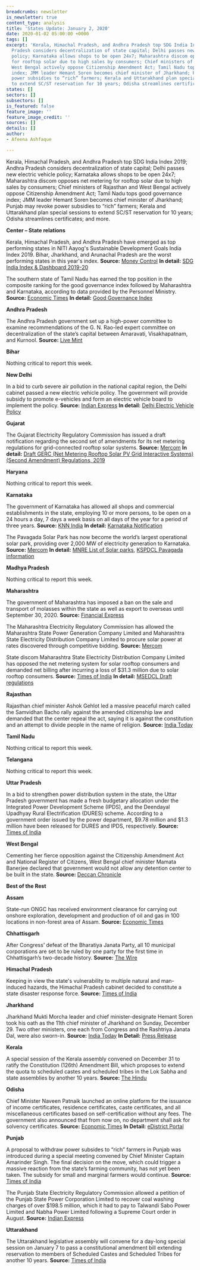 ```yaml
---
breadcrumbs: newsletter
is_newsletter: true
content_type: analysis
title: 'States Update: January 2, 2020'
date: 2020-01-02 05:00:00 +0000
tags: []
excerpt: 'Kerala, Himachal Pradesh, and Andhra Pradesh top SDG India Index 2019; Andhra
  Pradesh considers decentralization of state capital; Delhi passes new electric vehicle
  policy; Karnataka allows shops to be open 24x7; Maharashtra discom opposes net metering
  for rooftop solar due to high sales by consumers; Chief ministers of Rajasthan and
  West Bengal actively oppose Citizenship Amendment Act; Tamil Nadu tops good governance
  index; JMM leader Hemant Soren becomes chief minister of Jharkhand; Punjab may revoke
  power subsidies to “rich” farmers; Kerala and Uttarakhand plan special sessions
  to extend SC/ST reservation for 10 years; Odisha streamlines certificates; and more. '
states: []
sectors: []
subsectors: []
is_featured: false
feature_image: ''
feature_image_credit: ''
sources: []
details: []
author:
- Afeena Ashfaque

---
```

Kerala, Himachal Pradesh, and Andhra Pradesh top SDG India Index 2019; Andhra Pradesh considers decentralization of state capital; Delhi passes new electric vehicle policy; Karnataka allows shops to be open 24x7; Maharashtra discom opposes net metering for rooftop solar due to high sales by consumers; Chief ministers of Rajasthan and West Bengal actively oppose Citizenship Amendment Act; Tamil Nadu tops good governance index; JMM leader Hemant Soren becomes chief minister of Jharkhand; Punjab may revoke power subsidies to “rich” farmers; Kerala and Uttarakhand plan special sessions to extend SC/ST reservation for 10 years; Odisha streamlines certificates; and more.

**Center – State relations**

Kerala, Himachal Pradesh, and Andhra Pradesh have emerged as top performing states in NITI Aayog's Sustainable Development Goals India Index 2019. Bihar, Jharkhand, and Arunachal Pradesh are the worst performing states in this year's index. **Source:** [Money Control](https://www.moneycontrol.com/news/india/kerala-himachal-pradesh-andhra-pradesh-lead-performers-in-nitis-sdg-index-4771191.html) **In detail:** [SDG India Index & Dashboard 2019-20](https://niti.gov.in/sites/default/files/2019-12/SDG-India-Index-2.0_27-Dec.pdf)

The southern state of Tamil Nadu has earned the top position in the composite ranking for the good governance index followed by Maharashtra and Karnataka, according to data provided by the Personnel Ministry. **Source:** [Economic Times](https://economictimes.indiatimes.com/news/politics-and-nation/tamil-nadu-tops-good-governance-index-among-big-states-maharashtra-and-karnataka-get-second-third-slot/articleshow/72978601.cms) **In detail:** [Good Governance Index](http://164.100.117.97/WriteReadData/userfiles/GGI%20ppt_GGD_24.12.2019-Final.pptx)

**Andhra Pradesh**

The Andhra Pradesh government set up a high-power committee to examine recommendations of the G. N. Rao-led expert committee on decentralization of the state’s capital between Amaravati, Visakhapatnam, and Kurnool. **Source:** [Live Mint](https://www.livemint.com/news/india/andhra-forms-panel-to-look-into-suggestions-on-decentralization-of-state-capital-11577604896968.html)

**Bihar**

Nothing critical to report this week.

**New Delhi**

In a bid to curb severe air pollution in the national capital region, the Delhi cabinet passed a new electric vehicle policy. The government will provide subsidy to promote e-vehicles and form an electric vehicle board to implement the policy. **Source:** [Indian Express](https://indianexpress.com/article/cities/delhi/delhi-govt-passes-electric-vehicle-policy-to-tackle-air-pollution-5-lakh-evs-to-be-registered-in-5-years-6181542/) **In detail:** [Delhi Electric Vehicle Policy](http://transport.delhi.gov.in/sites/default/files/All-PDF/Electric%20Policy%202018.pdf)

**Gujarat**

The Gujarat Electricity Regulatory Commission has issued a draft notification regarding the second set of amendments for its net metering regulations for grid-connected rooftop solar systems. **Source:** [Mercom](https://mercomindia.com/gujarat-net-metering-rules-rooftop-solar/) **In detail:** [Draft GERC (Net Metering Rooftop Solar PV Grid Interactive Systems) (Second Amendment) Regulations, 2019](https://www.gercin.org/wp-content/uploads/2019/12/Draft-Notification_for-Net-Metering-Regulation_181219.final_.pdf)

**Haryana**

Nothing critical to report this week.

**Karnataka**

The government of Karnataka has allowed all shops and commercial establishments in the state, employing 10 or more persons, to be open on a 24 hours a day, 7 days a week basis on all days of the year for a period of three years. **Source:** [KNN India](https://knnindia.co.in/news/newsdetails/state/karnataka-govt-gives-nod-to-open-shops-24x7-for-3-years) **In detail:** [Karnataka Notification](https://www.rai.net.in/E-Mailers/Advocacy-update/24x7-store-opening-permission-Karnataka.pdf)

The Pavagada Solar Park has now become the world’s largest operational solar park, providing over 2,000 MW of electricity generation to Karnataka. **Source:** [Mercom](https://mercomindia.com/karnatakas-pavagada-solar-operational/) **In detail:** [MNRE List of Solar parks](https://mnre.gov.in/scheme-documents), [KSPDCL Pavagada information](http://kspdcl.in/Aboutus_kan.htm)

**Madhya Pradesh**

Nothing critical to report this week.

**Maharashtra**

The government of Maharashtra has imposed a ban on the sale and transport of molasses within the state as well as export to overseas until September 30, 2020. **Source:** [Financial Express](https://www.financialexpress.com/industry/maharashtra-bans-export-of-molasses/1806018/)

The Maharashtra Electricity Regulatory Commission has allowed the Maharashtra State Power Generation Company Limited and Maharashtra State Electricity Distribution Company Limited to procure solar power at rates discovered through competitive bidding. **Source:** [Mercom](https://mercomindia.com/maharashtra-approves-tariff-50-mw-solar-projects/)

State discom Maharashtra State Electricity Distribution Company Limited has opposed the net metering system for solar rooftop consumers and demanded net billing after incurring a loss of $31.3 million due to solar rooftop consumers. **Source:** [Times of India](https://timesofindia.indiatimes.com/city/nagpur/msedcl-claims-loss-due-to-solar-rooftop/articleshow/72971489.cms) **In detail:** [MSEDCL Draft regulations](https://www.mahadiscom.in/wp-content/uploads/2019/11/26.10.2019-Draft-MERC-Grid-Interactive-Rooftop-RE-Generating-Systems-Regulations-2019.pdf)

**Rajasthan**

Rajasthan chief minister Ashok Gehlot led a massive peaceful march called the Samvidhan Bacho rally against the amended citizenship law and demanded that the center repeal the act, saying it is against the constitution and an attempt to divide people in the name of religion. **Source:** [India Today](https://www.indiatoday.in/india/story/caa-nrc-protests-rajasthan-nearly-3-lakh-carry-out-peaceful-march-1630590-2019-12-22)

**Tamil Nadu**

Nothing critical to report this week.

**Telangana**

Nothing critical to report this week.

**Uttar Pradesh**

In a bid to strengthen power distribution system in the state, the Uttar Pradesh government has made a fresh budgetary allocation under the Integrated Power Development Scheme (IPDS), and the Deendayal Upadhyay Rural Electrification (DURES) scheme. According to a government order issued by the power department, $9.78 million and $1.3 million have been released for DURES and IPDS, respectively. **Source:** [Times of India](https://timesofindia.indiatimes.com/city/lucknow/more-funds-for-discoms-to-light-up-entire-uttar-pradesh/articleshowprint/73023760.cms)

**West Bengal**

Cementing her fierce opposition against the Citizenship Amendment Act and National Register of Citizens, West Bengal chief minister Mamata Banerjee declared that government would not allow any detention center to be built in the state. **Source:** [Deccan Chronicle](https://www.deccanchronicle.com/nation/politics/281219/mamata-banerjee-says-will-not-allow-detention-centre-in-west-bengal.html)

**Best of the Rest**

**Assam**

State-run ONGC has received environment clearance for carrying out onshore exploration, development and production of oil and gas in 100 locations in non-forest area of Assam. **Source:** [Economic Times](https://energy.economictimes.indiatimes.com/news/oil-and-gas/ongc-gets-green-nod-for-rs-3500-cr-project-in-assam/72981386)

**Chhattisgarh**

After Congress’ defeat of the Bharatiya Janata Party, all 10 municipal corporations are set to be ruled by one party for the first time in Chhattisgarh’s two-decade history. **Source:** [The Wire](https://thewire.in/politics/congress-sweeps-civic-body-elections-in-chhattisgarh)

**Himachal Pradesh**

Keeping in view the state's vulnerability to multiple natural and man-induced hazards, the Himachal Pradesh cabinet decided to constitute a state disaster response force. **Source:** [Times of India](https://timesofindia.indiatimes.com/city/shimla/hp-cabinet-decides-to-constitute-states-own-disaster-response-force/articleshow/73012761.cms)

**Jharkhand**

Jharkhand Mukti Morcha leader and chief minister-designate Hemant Soren took his oath as the 11th chief minister of Jharkhand on Sunday, December 29. Two other ministers, one each from Congress and the Rashtriya Janata Dal, were also sworn-in. **Source:** [India Today](https://www.indiatoday.in/india/story/jharkhand-chief-minister-oath-taking-hemant-soren-swearing-in-ceremony-live-updates-december-29-1632295-2019-12-29) **In Detail:** [Press Release](http://prdjharkhand.in/view_press_release_photo.php?prid=24572)

**Kerala**

A special session of the Kerala assembly convened on December 31 to ratify the Constitution (126th) Amendment Bill, which proposes to extend the quota to scheduled castes and scheduled tribes in the Lok Sabha and state assemblies by another 10 years. **Source:** [The Hindu](https://www.thehindu.com/news/national/kerala/special-session-of-kerala-assembly-on-december-31/article30425898.ece)

**Odisha**

Chief Minister Naveen Patnaik launched an online platform for the issuance of income certificates, residence certificates, caste certificates, and all miscellaneous certificates based on self-certification without any fees. The government also announced that from now on, no department shall ask for solvency certificates. **Source:** [Economic Times](https://economictimes.indiatimes.com/news/politics-and-nation/odisha-govt-launches-online-platform-for-issuance-of-certificates/articleshow/73013504.cms) **In Detail:** [eDistrict Portal](https://edistrict.odisha.gov.in/)

**Punjab**

A proposal to withdraw power subsides to “rich” farmers in Punjab was introduced during a special meeting convened by Chief Minister Captain Amarinder Singh. The final decision on the move, which could trigger a massive reaction from the state’s farming community, has not yet been taken. The subsidy for small and marginal farmers would continue. **Source:** [Times of India](https://timesofindia.indiatimes.com/india/punjab-may-withdraw-power-subsidy-to-large-farmers/articleshowprint/73013097.cms)

The Punjab State Electricity Regulatory Commission allowed a petition of the Punjab State Power Corporation Limited to recover coal washing charges of over $198.5 million, which it had to pay to Talwandi Sabo Power Limited and Nabha Power Limited following a Supreme Court order in August. **Source:** [Indian Express](https://indianexpress.com/article/india/punjab-electricity-rates-likely-to-rise-again-as-additional-costs-to-be-recovered-from-consumers-6185442/)

**Uttarakhand**

The Uttarakhand legislative assembly will convene for a day-long special session on January 7 to pass a constitutional amendment bill extending reservation to members of Scheduled Castes and Scheduled Tribes for another 10 years. **Source:** [Times of India](https://timesofindia.indiatimes.com/city/dehradun/uttarakhand-assembly-to-convene-special-session-on-jan-7/articleshow/73000064.cms)
